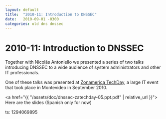 ```yaml
---
layout: default
title:  "2010-11: Introduction to DNSSEC"
date:   2010-09-01 -0300
categories: old dns dnssec
---
```


# 2010-11: Introduction to DNSSEC

<p>Together with Nicol&aacute;s Antoniello we presented a series of two talks introducing DNSSEC to a wide audience of system administrators and other IT&nbsp;professionals.</p>
<p>One of these talks was presented at <a href="http://www.zonamerica.com/techday/home.aspx">Zonamerica TechDay</a>, a large IT event that took place in Montevideo in September 2010.</p>

<a href="{{ "/assets/doc/dnssec-zatechday-05.ppt.pdf" | relative_url }}">
  Here are the slides (Spanish only for now)
</a>

<p>
  ts: 1294069895
</p>